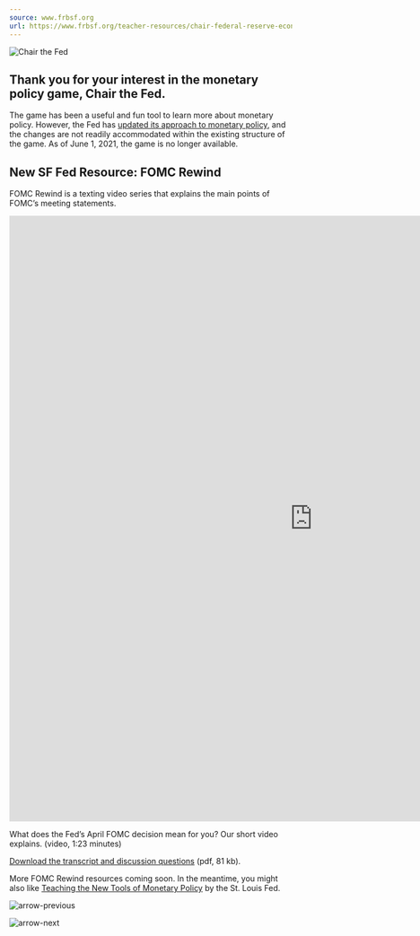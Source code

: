 ```yaml
---
source: www.frbsf.org
url: https://www.frbsf.org/teacher-resources/chair-federal-reserve-economy-simulation-game/
---
```


![Chair the Fed](https://www.frbsf.org/wp-content/uploads/sites/2/icon_hero.png "Chair the Fed")

## Thank you for your interest in the monetary policy game, Chair the Fed.

The game has been a useful and fun tool to learn more about monetary policy. However, the Fed has [updated its approach to monetary policy](https://www.federalreserve.gov/newsevents/pressreleases/monetary20200827a.htm), and the changes are not readily accommodated within the existing structure of the game. As of June 1, 2021, the game is no longer available.

## New SF Fed Resource: FOMC Rewind

FOMC Rewind is a texting video series that explains the main points of FOMC’s meeting statements.

<iframe loading="lazy" src="https://player.vimeo.com/video/543657837?badge=0&amp;autopause=0&amp;player_id=0&amp;app_id=58479" width="1080" height="1080" frameborder="0" allow="autoplay; fullscreen" allowfullscreen="" title="FOMC Rewind: April 2021"></iframe>

What does the Fed’s April FOMC decision mean for you? Our short video explains. (video, 1:23 minutes)

[Download the transcript and discussion questions](https://www.frbsf.org/teacher-resources/chair-federal-reserve-economy-simulation-game/Study-guide-April2021-Rewind.pdf) (pdf, 81 kb).

More FOMC Rewind resources coming soon. In the meantime, you might also like [Teaching the New Tools of Monetary Policy](https://www.stlouisfed.org/education/teaching-new-tools-of-monetary-policy) by the St. Louis Fed.

![arrow-previous](https://www.frbsf.org/wp-content/uploads/sites/7/arrow-previous.png)

![arrow-next](https://www.frbsf.org/wp-content/uploads/sites/7/arrow-next.png)
